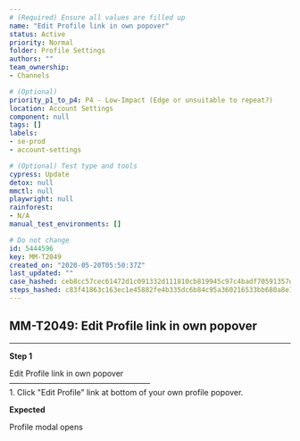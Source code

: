 ```yaml
---
# (Required) Ensure all values are filled up
name: "Edit Profile link in own popover"
status: Active
priority: Normal
folder: Profile Settings
authors: ""
team_ownership: 
- Channels

# (Optional)
priority_p1_to_p4: P4 - Low-Impact (Edge or unsuitable to repeat?)
location: Account Settings
component: null
tags: []
labels: 
- se-prod
- account-settings

# (Optional) Test type and tools
cypress: Update
detox: null
mmctl: null
playwright: null
rainforest: 
- N/A
manual_test_environments: []

# Do not change
id: 5444596
key: MM-T2049
created_on: "2020-05-20T05:50:37Z"
last_updated: ""
case_hashed: ceb8cc57cec61472d1c091332d111810cb819945c97c4badf70591357dbd29ed847c53ee29526059cf55e34ec27a33dd
steps_hashed: c83f41863c163ec1e45882fe4b335dc6b84c95a360216533bb680a8e11537e5eb3a3ea55377f5169a6bffbb7ddf3ff5c
---
```


<!-- (Auto-generated) Based on frontmatter's "key" and "name" -->

## MM-T2049: Edit Profile link in own popover

---

**Step 1**

Edit Profile link in own popover\
——————————————————\
1\. Click "Edit Profile" link at bottom of your own profile popover.

**Expected**

Profile modal opens
